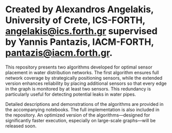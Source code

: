 # Created by Alexandros Angelakis, University of Crete, ICS-FORTH, angelakis@ics.forth.gr supervised by Yannis Pantazis, IACM-FORTH, pantazis@iacm.forth.gr.
This repository presents two algorithms developed for optimal sensor placement in water distribution networks. The first algorithm ensures full network coverage by strategically positioning sensors, while the extended version enhances reliability by placing additional sensors so that every edge in the graph is monitored by at least two sensors. This redundancy is particularly useful for detecting potential leaks in water pipes.

Detailed descriptions and demonstrations of the algorithms are provided in the accompanying notebooks. The full implementation is also included in the repository. An optimized version of the algorithms—designed for significantly faster execution, especially on large-scale graphs—will be released soon.

